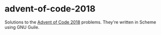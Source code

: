 # advent-of-code-2018

Solutions to the [Advent of Code 2018](https://adventofcode.com/2018/) problems. They're written in Scheme using GNU Guile.
